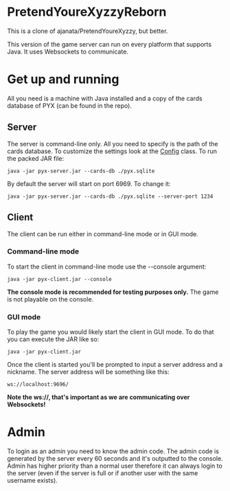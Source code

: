 # PretendYoureXyzzyReborn
This is a clone of ajanata/PretendYoureXyzzy, but better.

This version of the game server can run on every platform that supports Java. It uses Websockets to communicate.

# Get up and running
All you need is a machine with Java installed and a copy of the cards database of PYX (can be found in the repo).
## Server
The server is command-line only. All you need to specify is the path of the cards database. To customize the settings look at the [Config](https://github.com/devgianlu/PretendYoureXyzzyReborn/server/src/com/gianlu/pyxreborn/server/Config.java) class.
To run the packed JAR file:

    java -jar pyx-server.jar --cards-db ./pyx.sqlite
    
By default the server will start on port 6969. To change it:

    java -jar pyx-server.jar --cards-db ./pyx.sqlite --server-port 1234
    
## Client
The client can be run either in command-line mode or in GUI mode.
### Command-line mode
To start the client in command-line mode use the --console argument:

    java -jar pyx-client.jar --console
    
**The console mode is recommended for testing purposes only.** The game is not playable on the console.
### GUI mode
To play the game you would likely start the client in GUI mode. To do that you can execute the JAR like so:

    java -jar pyx-client.jar
    
Once the client is started you'll be prompted to input a server address and a nickname. The server address will be something like this:

    ws://localhost:9696/
    
**Note the ws://, that's important as we are communicating over Websockets!**

# Admin
To login as an admin you need to know the admin code. The admin code is generated by the server every 60 seconds and it's outputted to the console.
Admin has higher priority than a normal user therefore it can always login to the server (even if the server is full or if another user with the same username exists).

